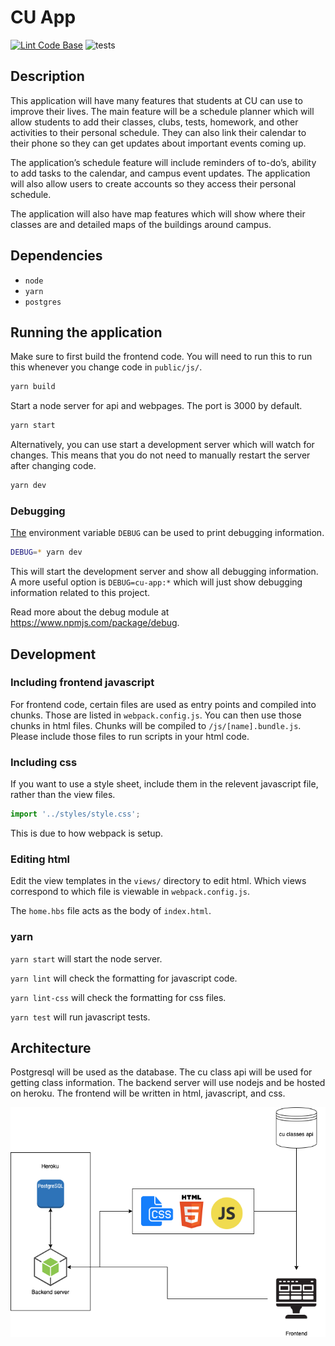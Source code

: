 # CU App
[![Lint Code Base](https://github.com/CSCI-3308-CU-Boulder/3308SP21_section014_7/workflows/Lint%20Code%20Base/badge.svg)](https://github.com/marketplace/actions/super-linter)
![tests](https://github.com/CSCI-3308-CU-Boulder/3308SP21_section014_7/workflows/Node.js%20CI/badge.svg)

## Description
This application will have many features that students at CU can use to improve their lives. The main feature will be a schedule planner which will allow students to add their classes, clubs, tests, homework, and other activities to their personal schedule. They can also link their calendar to their phone so they can get updates about important events coming up.

The application’s schedule feature will include reminders of to-do’s, ability to add tasks to the calendar, and campus event updates. The application will also allow users to create accounts so they access their personal schedule.

The application will also have map features which will show where their classes are and detailed maps of the buildings around campus.

## Dependencies
- `node`
- `yarn`
- `postgres`

## Running the application
Make sure to first build the frontend code. You will need to run this to run this whenever you change code in `public/js/`.
```bash
yarn build
```

Start a node server for api and webpages. The port is 3000 by default.
```bash
yarn start
```
Alternatively, you can use start a development server which will watch for changes. This means that you do not need to manually restart the server after changing code.
```bash
yarn dev
```

### Debugging
[The](The) environment variable `DEBUG` can be used to print debugging information.
```bash
DEBUG=* yarn dev
```
This will start the development server and show all debugging information. A more useful option is `DEBUG=cu-app:*` which will just show debugging information related to this project. 

Read more about the debug module at https://www.npmjs.com/package/debug.

## Development
### Including frontend javascript
For frontend code, certain files are used as entry points and compiled into chunks.
Those are listed in `webpack.config.js`.
You can then use those chunks in html files. 
Chunks will be compiled to `/js/[name].bundle.js`. Please include those files to run scripts in your html code.

### Including css
If you want to use a style sheet, include them in the relevent javascript file, rather than the view files.

```javascript
import '../styles/style.css';
```

This is due to how webpack is setup.

### Editing html
Edit the view templates in the `views/` directory to edit html.
Which views correspond to which file is viewable in `webpack.config.js`.

The `home.hbs` file acts as the body of `index.html`.

### yarn
`yarn start` will start the node server.

`yarn lint` will check the formatting for javascript code.

`yarn lint-css` will check the formatting for css files.

`yarn test` will run javascript tests.

## Architecture
Postgresql will be used as the database. The cu class api will be used for getting class information. The backend server will use nodejs and be hosted on heroku. The frontend will be written in html, javascript, and css.

![Architecture Diagram](./assets/architecture.png)
